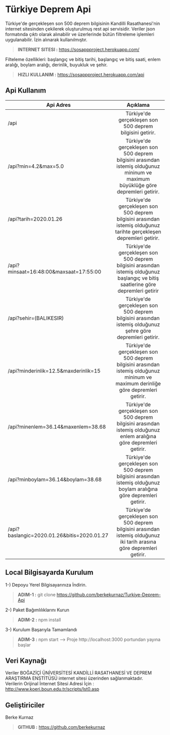 # Türkiye Deprem Api
Türkiye'de gerçekleşen son 500 deprem bilgisinin Kandilli Rasathanesi'nin internet sitesinden çekilerek oluşturulmuş rest api servisidir. Veriler json formatında çıktı olarak alınabilir ve üzerlerinde bütün filtreleme işlemleri uygulanabilir. İzin alınarak kullanılmıştır. <br/>

> **INTERNET SITESI :** https://sosappproject.herokuapp.com/

Filteleme özellikleri: başlangıç ve bitiş tarihi, başlangıç ve bitiş saati, enlem aralığı, boylam aralığı, derinlik, buyukluk ve şehir. <br/>

> **HIZLI KULLANIM :** https://sosappproject.herokuapp.com/api

## Api Kullanım
|   Api Adres      | Açıklama   | 
| ------------- |:-------------:|
| /api      | Türkiye'de gerçekleşen son 500 deprem bilgisini getirir. |
| /api?min=4.2&max=5.0      | Türkiye'de gerçekleşen son 500 deprem bilgisini arasından istemiş olduğunuz mininum ve maximum büyüklüğe göre depremleri getirir.      | 
| /api?tarih=2020.01.26 | Türkiye'de gerçekleşen son 500 deprem bilgisini arasından istemiş olduğunuz tarihte gerçekleşen depremleri getirir.      |
| /api?minsaat=16:48:00&maxsaat=17:55:00 | Türkiye'de gerçekleşen son 500 deprem bilgisini arasından istemiş olduğunuz başlangıç ve bitiş saatlerine göre depremleri getirir      |
| /api?sehir=(BALIKESIR) | Türkiye'de gerçekleşen son 500 deprem bilgisini arasından istemiş olduğunuz şehre göre depremleri getirir.      |
| /api?minderinlik=12.5&maxderinlik=15 | Türkiye'de gerçekleşen son 500 deprem bilgisini arasından istemiş olduğunuz mininum ve maximum derinliğe göre depremleri getirir.      |
| /api?minenlem=36.14&maxenlem=38.68 | Türkiye'de gerçekleşen son 500 deprem bilgisini arasından istemiş olduğunuz enlem aralığına göre depremleri getirir.      |
| /api?minboylam=36.14&boylam=38.68 | Türkiye'de gerçekleşen son 500 deprem bilgisini arasından istemiş olduğunuz boylam aralığına göre depremleri getirir.      |
| /api?baslangic=2020.01.26&bitis=2020.01.27 | Türkiye'de gerçekleşen son 500 deprem bilgisini arasından istemiş olduğunuz iki tarih arasına göre depremleri getirir.      |

## Local Bilgisayarda Kurulum
1-) Depoyu Yerel Bilgisayarınıza İndirin. 
> **ADIM-1 :** git clone https://github.com/berkekurnaz/Turkiye-Deprem-Api

2-) Paket Bağımlılıklarını Kurun
> **ADIM-2 :** npm install

3-) Kurulum Başarıyla Tamamlandı
> **ADIM-3 :** npm start  --> Proje http://localhost:3000 portundan yayına başlar

## Veri Kaynağı
Veriler BOĞAZİÇİ ÜNİVERSİTESİ KANDİLLİ RASATHANESİ VE DEPREM ARAŞTIRMA ENSTİTÜSÜ internet sitesi üzerinden sağlanmaktadır. <br />
Verilerin Orijinal İnternet Sitesi Adresi İçin : http://www.koeri.boun.edu.tr/scripts/lst0.asp

## Geliştiriciler
Berke Kurnaz
<br/>
> **GITHUB :** https://github.com/berkekurnaz
